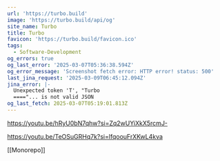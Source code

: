 ```yaml
---
url: 'https://turbo.build'
image: 'https://turbo.build/api/og'
site_name: Turbo
title: Turbo
favicon: 'https://turbo.build/favicon.ico'
tags:
  - Software-Development
og_errors: true
og_last_error: '2025-03-07T05:36:38.594Z'
og_error_message: 'Screenshot fetch error: HTTP error! status: 500'
last_jina_request: '2025-03-09T06:45:12.094Z'
jina_error: |-
  Unexpected token 'T', "Turbo
  ===="... is not valid JSON
og_last_fetch: 2025-03-07T05:19:01.813Z
---
```


https://youtu.be/hRyU0bN7qhw?si=Zq2wUYiXkX5rcmJ-

https://youtu.be/TeOSuGRHq7k?si=lfqoouFrXKwL4kva

[[Monorepo]]

